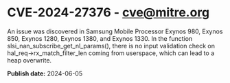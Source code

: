 # CVE-2024-27376 - cve@mitre.org

An issue was discovered in Samsung Mobile Processor Exynos 980, Exynos 850, Exynos 1280, Exynos 1380, and Exynos 1330. In the function slsi_nan_subscribe_get_nl_params(), there is no input validation check on hal_req->rx_match_filter_len coming from userspace, which can lead to a heap overwrite.

**Publish date:** 2024-06-05
